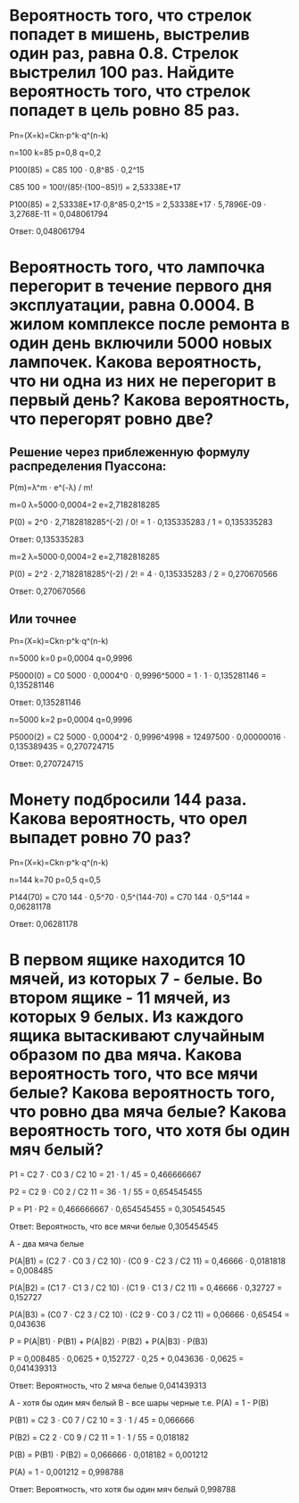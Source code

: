# Вероятность того, что стрелок попадет в мишень, выстрелив один раз, равна 0.8. Стрелок выстрелил 100 раз. Найдите вероятность того, что стрелок попадет в цель ровно 85 раз.
Pn=(X=k)=Ckn⋅p^k⋅q^(n-k) 

n=100   k=85   p=0,8   q=0,2

P100(85) = C85 100 ⋅ 0,8^85 ⋅ 0,2^15 

C85 100 = 100!/(85!⋅(100−85)!) = 2,53338E+17 

P100(85) = 2,53338E+17⋅0,8^85⋅0,2^15 = 2,53338E+17 ⋅ 5,7896E-09 ⋅ 3,2768E-11 = 0,048061794

Ответ: 0,048061794

# Вероятность того, что лампочка перегорит в течение первого дня эксплуатации, равна 0.0004. В жилом комплексе после ремонта в один день включили 5000 новых лампочек. Какова вероятность, что ни одна из них не перегорит в первый день? Какова вероятность, что перегорят ровно две?

## Решение через приблеженную формулу распределения Пуассона:

P(m)=λ^m ⋅ e^(-λ) / m!

m=0   λ=5000⋅0,0004=2   e=2,7182818285

P(0) = 2^0 ⋅ 2,7182818285^(-2) / 0! = 1 ⋅ 0,135335283 / 1 = 0,135335283

Ответ: 0,135335283

m=2   λ=5000⋅0,0004=2   e=2,7182818285

P(0) = 2^2 ⋅ 2,7182818285^(-2) / 2! = 4 ⋅ 0,135335283 / 2 = 0,270670566

Ответ: 0,270670566

## Или точнее

Pn=(X=k)=Ckn⋅p^k⋅q^(n-k) 

n=5000   k=0   p=0,0004   q=0,9996

P5000(0) = C0 5000 ⋅ 0,0004^0 ⋅ 0,9996^5000 = 1 ⋅ 1 ⋅ 0,135281146 = 0,135281146

Ответ: 0,135281146

n=5000   k=2   p=0,0004   q=0,9996

P5000(2) = C2 5000 ⋅ 0,0004^2 ⋅ 0,9996^4998 = 12497500
 ⋅ 0,00000016
 ⋅ 0,135389435
 = 0,270724715

Ответ: 0,270724715

# Монету подбросили 144 раза. Какова вероятность, что орел выпадет ровно 70 раз?

Pn=(X=k)=Ckn⋅p^k⋅q^(n-k)

n=144   k=70   p=0,5   q=0,5

P144(70) = C70 144 ⋅ 0,5^70 ⋅ 0,5^(144-70) = C70 144 ⋅ 0,5^144 = 0,06281178

Ответ: 0,06281178

# В первом ящике находится 10 мячей, из которых 7 - белые. Во втором ящике - 11 мячей, из которых 9 белых. Из каждого ящика вытаскивают случайным образом по два мяча. Какова вероятность того, что все мячи белые? Какова вероятность того, что ровно два мяча белые? Какова вероятность того, что хотя бы один мяч белый?

P1 = C2 7 ⋅ C0 3 / C2 10 = 21 ⋅ 1 / 45 = 0,466666667

P2 = C2 9 ⋅ C0 2 / C2 11 = 36 ⋅ 1 / 55 = 0,654545455

P = P1 ⋅ P2 = 0,466666667 ⋅ 0,654545455 = 0,305454545

Ответ: Вероятность, что все мячи белые 0,305454545

А - два мяча белые

P(A|B1) = (C2 7 ⋅ C0 3 / C2 10) ⋅ (C0 9 ⋅ C2 3 / C2 11) = 0,46666 ⋅ 0,0181818 = 0,008485

P(A|B2) = (C1 7 ⋅ C1 3 / C2 10) ⋅ (C1 9 ⋅ C1 3 / C2 11) = 0,46666 ⋅ 0,32727 = 0,152727

P(A|B3) = (C0 7 ⋅ C2 3 / C2 10) ⋅ (C2 9 ⋅ C0 3 / C2 11) = 0,06666 ⋅ 0,65454 = 0,043636

P = P(A|B1) ⋅ P(B1) + P(A|B2) ⋅ P(B2) + P(A|B3) ⋅ P(B3)

P = 0,008485 ⋅ 0,0625 + 0,152727 ⋅ 0,25 + 0,043636 ⋅ 0,0625 = 0,041439313

Ответ: Вероятность, что 2 мяча белые 0,041439313

A - хотя бы один мяч белый
B - все шары черные
т.е. P(A) = 1 - P(B)

P(B1) = C2 3 ⋅ C0 7 / C2 10 = 3 ⋅ 1 / 45 = 0,066666

P(B2) = C2 2 ⋅ C0 9 / C2 11 = 1 ⋅ 1 / 55 = 0,018182

P(B) = P(B1) ⋅ P(B2) = 0,066666 ⋅ 0,018182 = 0,001212

P(A) = 1 - 0,001212 = 0,998788

Ответ: Вероятность, что хотя бы один мяч белый 0,998788
